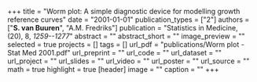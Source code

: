 +++
title = "Worm plot: A simple diagnostic device for modelling growth reference curves"
date = "2001-01-01"
publication_types = ["2"]
authors = ["**S. van Buuren**", "A.M. Fredriks"]
publication = "Statistics in Medicine, (20), 8, _1259--1277_"
abstract = ""
abstract_short = ""
image_preview = ""
selected = true
projects = []
tags = []
url_pdf = "publications/Worm plot - Stat Med 2001.pdf"
url_preprint = ""
url_code = ""
url_dataset = ""
url_project = ""
url_slides = ""
url_video = ""
url_poster = ""
url_source = ""
math = true
highlight = true
[header]
image = ""
caption = ""
+++
